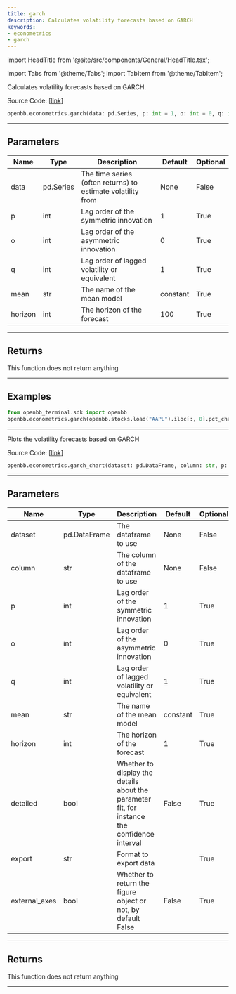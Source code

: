 ```yaml
---
title: garch
description: Calculates volatility forecasts based on GARCH
keywords:
- econometrics
- garch
---
```


import HeadTitle from '@site/src/components/General/HeadTitle.tsx';

<HeadTitle title="econometrics.garch - Reference | OpenBB SDK Docs" />

import Tabs from '@theme/Tabs';
import TabItem from '@theme/TabItem';

<Tabs>
<TabItem value="model" label="Model" default>

Calculates volatility forecasts based on GARCH.

Source Code: [[link](https://github.com/OpenBB-finance/OpenBBTerminal/tree/main/openbb_terminal/econometrics/econometrics_model.py#L338)]

```python wordwrap
openbb.econometrics.garch(data: pd.Series, p: int = 1, o: int = 0, q: int = 1, mean: str = "constant", horizon: int = 100)
```

---

## Parameters

| Name | Type | Description | Default | Optional |
| ---- | ---- | ----------- | ------- | -------- |
| data | pd.Series | The time series (often returns) to estimate volatility from | None | False |
| p | int | Lag order of the symmetric innovation | 1 | True |
| o | int | Lag order of the asymmetric innovation | 0 | True |
| q | int | Lag order of lagged volatility or equivalent | 1 | True |
| mean | str | The name of the mean model | constant | True |
| horizon | int | The horizon of the forecast | 100 | True |


---

## Returns

This function does not return anything

---

## Examples

```python
from openbb_terminal.sdk import openbb
openbb.econometrics.garch(openbb.stocks.load("AAPL").iloc[:, 0].pct_change()*100)
```

---



</TabItem>
<TabItem value="view" label="Chart">

Plots the volatility forecasts based on GARCH

Source Code: [[link](https://github.com/OpenBB-finance/OpenBBTerminal/tree/main/openbb_terminal/econometrics/econometrics_view.py#L338)]

```python wordwrap
openbb.econometrics.garch_chart(dataset: pd.DataFrame, column: str, p: int = 1, o: int = 0, q: int = 1, mean: str = "constant", horizon: int = 1, detailed: bool = False, export: str = "", external_axes: bool = False)
```

---

## Parameters

| Name | Type | Description | Default | Optional |
| ---- | ---- | ----------- | ------- | -------- |
| dataset | pd.DataFrame | The dataframe to use | None | False |
| column | str | The column of the dataframe to use | None | False |
| p | int | Lag order of the symmetric innovation | 1 | True |
| o | int | Lag order of the asymmetric innovation | 0 | True |
| q | int | Lag order of lagged volatility or equivalent | 1 | True |
| mean | str | The name of the mean model | constant | True |
| horizon | int | The horizon of the forecast | 1 | True |
| detailed | bool | Whether to display the details about the parameter fit, for instance the confidence interval | False | True |
| export | str | Format to export data |  | True |
| external_axes | bool | Whether to return the figure object or not, by default False | False | True |


---

## Returns

This function does not return anything

---



</TabItem>
</Tabs>